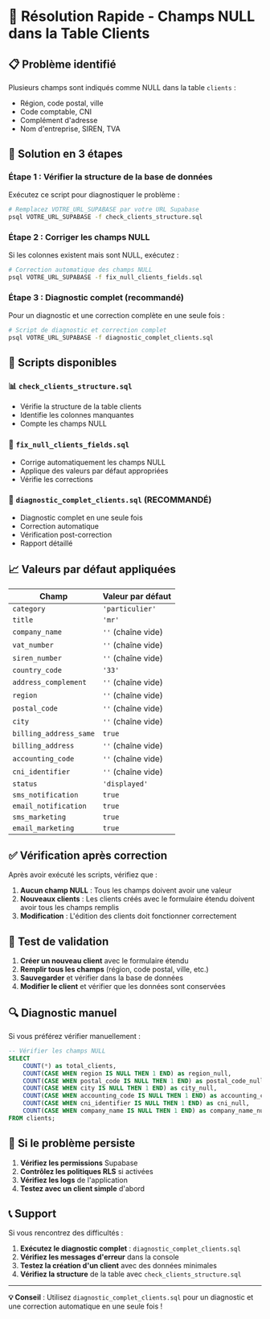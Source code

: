 # 🚨 Résolution Rapide - Champs NULL dans la Table Clients

## 📋 Problème identifié

Plusieurs champs sont indiqués comme NULL dans la table `clients` :
- Région, code postal, ville
- Code comptable, CNI
- Complément d'adresse
- Nom d'entreprise, SIREN, TVA

## 🔧 Solution en 3 étapes

### Étape 1 : Vérifier la structure de la base de données

Exécutez ce script pour diagnostiquer le problème :

```bash
# Remplacez VOTRE_URL_SUPABASE par votre URL Supabase
psql VOTRE_URL_SUPABASE -f check_clients_structure.sql
```

### Étape 2 : Corriger les champs NULL

Si les colonnes existent mais sont NULL, exécutez :

```bash
# Correction automatique des champs NULL
psql VOTRE_URL_SUPABASE -f fix_null_clients_fields.sql
```

### Étape 3 : Diagnostic complet (recommandé)

Pour un diagnostic et une correction complète en une seule fois :

```bash
# Script de diagnostic et correction complet
psql VOTRE_URL_SUPABASE -f diagnostic_complet_clients.sql
```

## 🎯 Scripts disponibles

### 📊 `check_clients_structure.sql`
- Vérifie la structure de la table clients
- Identifie les colonnes manquantes
- Compte les champs NULL

### 🔧 `fix_null_clients_fields.sql`
- Corrige automatiquement les champs NULL
- Applique des valeurs par défaut appropriées
- Vérifie les corrections

### 🚀 `diagnostic_complet_clients.sql` (RECOMMANDÉ)
- Diagnostic complet en une seule fois
- Correction automatique
- Vérification post-correction
- Rapport détaillé

## 📈 Valeurs par défaut appliquées

| Champ | Valeur par défaut |
|-------|-------------------|
| `category` | `'particulier'` |
| `title` | `'mr'` |
| `company_name` | `''` (chaîne vide) |
| `vat_number` | `''` (chaîne vide) |
| `siren_number` | `''` (chaîne vide) |
| `country_code` | `'33'` |
| `address_complement` | `''` (chaîne vide) |
| `region` | `''` (chaîne vide) |
| `postal_code` | `''` (chaîne vide) |
| `city` | `''` (chaîne vide) |
| `billing_address_same` | `true` |
| `billing_address` | `''` (chaîne vide) |
| `accounting_code` | `''` (chaîne vide) |
| `cni_identifier` | `''` (chaîne vide) |
| `status` | `'displayed'` |
| `sms_notification` | `true` |
| `email_notification` | `true` |
| `sms_marketing` | `true` |
| `email_marketing` | `true` |

## ✅ Vérification après correction

Après avoir exécuté les scripts, vérifiez que :

1. **Aucun champ NULL** : Tous les champs doivent avoir une valeur
2. **Nouveaux clients** : Les clients créés avec le formulaire étendu doivent avoir tous les champs remplis
3. **Modification** : L'édition des clients doit fonctionner correctement

## 🧪 Test de validation

1. **Créer un nouveau client** avec le formulaire étendu
2. **Remplir tous les champs** (région, code postal, ville, etc.)
3. **Sauvegarder** et vérifier dans la base de données
4. **Modifier le client** et vérifier que les données sont conservées

## 🔍 Diagnostic manuel

Si vous préférez vérifier manuellement :

```sql
-- Vérifier les champs NULL
SELECT 
    COUNT(*) as total_clients,
    COUNT(CASE WHEN region IS NULL THEN 1 END) as region_null,
    COUNT(CASE WHEN postal_code IS NULL THEN 1 END) as postal_code_null,
    COUNT(CASE WHEN city IS NULL THEN 1 END) as city_null,
    COUNT(CASE WHEN accounting_code IS NULL THEN 1 END) as accounting_code_null,
    COUNT(CASE WHEN cni_identifier IS NULL THEN 1 END) as cni_null,
    COUNT(CASE WHEN company_name IS NULL THEN 1 END) as company_name_null
FROM clients;
```

## 🚨 Si le problème persiste

1. **Vérifiez les permissions** Supabase
2. **Contrôlez les politiques RLS** si activées
3. **Vérifiez les logs** de l'application
4. **Testez avec un client simple** d'abord

## 📞 Support

Si vous rencontrez des difficultés :

1. **Exécutez le diagnostic complet** : `diagnostic_complet_clients.sql`
2. **Vérifiez les messages d'erreur** dans la console
3. **Testez la création d'un client** avec des données minimales
4. **Vérifiez la structure** de la table avec `check_clients_structure.sql`

---

**💡 Conseil** : Utilisez `diagnostic_complet_clients.sql` pour un diagnostic et une correction automatique en une seule fois !
